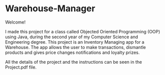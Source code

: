 # Warehouse-Manager

Welcome!

I made this project for a class called Objected Oriented Programming (OOP) using Java, during the second year of my Computer Science and Engineering degree.
This project is an Inventory Managing app for a Warehouse. The app allows the user to make transactions, dismantle products and gives price changes notifications and loyalty prizes.

All the details of the project and the instructions can be seen in the Project.pdf file.

